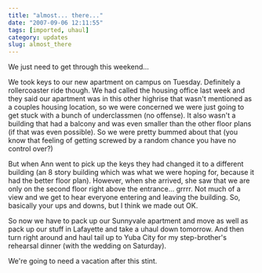 ```yaml
---
title: "almost... there..."
date: "2007-09-06 12:11:55"
tags: [imported, uhaul]
category: updates
slug: almost_there
---
```


We just need to get through this weekend...

We took keys to our new apartment on campus on Tuesday. Definitely a rollercoaster ride though. We had called the housing office last week and they said our apartment was in this other highrise that wasn't mentioned as a couples housing location, so we were concerned we were just going to get stuck with a bunch of underclassmen (no offense). It also wasn't a building that had a balcony and was even smaller than the other floor plans (if that was even possible). So we were pretty bummed about that (you know that feeling of getting screwed by a random chance you have no control over?)

But when Ann went to pick up the keys they had changed it to a different building (an 8 story building which was what we were hoping for, because it had the better floor plan). However, when she arrived, she saw that we are only on the second floor right above the entrance... grrrr. Not much of a view and we get to hear everyone entering and leaving the building. So, basically your ups and downs, but I think we made out OK.

So now we have to pack up our Sunnyvale apartment and move as well as pack up our stuff in Lafayette and take a uhaul down tomorrow. And then turn right around and haul tail up to Yuba City for my step-brother's rehearsal dinner (with the wedding on Saturday).

We're going to need a vacation after this stint.
